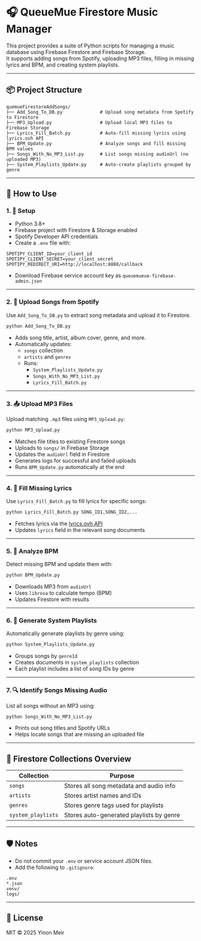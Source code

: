
# 🎧 QueueMue Firestore Music Manager

This project provides a suite of Python scripts for managing a music database using Firebase Firestore and Firebase Storage.  
It supports adding songs from Spotify, uploading MP3 files, filling in missing lyrics and BPM, and creating system playlists.

---

## 📦 Project Structure

```
quemueFirestoreAddSongs/
├── Add_Song_To_DB.py              # Upload song metadata from Spotify to Firestore
├── MP3_Upload.py                  # Upload local MP3 files to Firebase Storage
├── Lyrics_Fill_Batch.py           # Auto-fill missing lyrics using lyrics.ovh API
├── BPM_Update.py                  # Analyze songs and fill missing BPM values
├── Songs_With_No_MP3_List.py      # List songs missing audioUrl (no uploaded MP3)
├── System_Playlists_Update.py     # Auto-create playlists grouped by genre
```

---

## 🚀 How to Use

### 1. 🔑 Setup

- Python 3.8+
- Firebase project with Firestore & Storage enabled
- Spotify Developer API credentials
- Create a `.env` file with:

```env
SPOTIPY_CLIENT_ID=your_client_id
SPOTIPY_CLIENT_SECRET=your_client_secret
SPOTIPY_REDIRECT_URI=http://localhost:8888/callback
```

- Download Firebase service account key as `queuemueue-firebase-admin.json`

---

### 2. 🎼 Upload Songs from Spotify

Use `Add_Song_To_DB.py` to extract song metadata and upload it to Firestore.

```bash
python Add_Song_To_DB.py
```

- Adds song title, artist, album cover, genre, and more.
- Automatically updates:
  - `songs` collection
  - `artists` and `genres`
  - Runs:
    - `System_Playlists_Update.py`
    - `Songs_With_No_MP3_List.py`
    - `Lyrics_Fill_Batch.py`

---

### 3. 📤 Upload MP3 Files

Upload matching `.mp3` files using `MP3_Upload.py`:

```bash
python MP3_Upload.py
```

- Matches file titles to existing Firestore songs
- Uploads to `songs/` in Firebase Storage
- Updates the `audioUrl` field in Firestore
- Generates logs for successful and failed uploads
- Runs `BPM_Update.py` automatically at the end

---

### 4. 📝 Fill Missing Lyrics

Use `Lyrics_Fill_Batch.py` to fill lyrics for specific songs:

```bash
python Lyrics_Fill_Batch.py SONG_ID1,SONG_ID2,...
```

- Fetches lyrics via the [lyrics.ovh API](https://lyrics.ovh/)
- Updates `lyrics` field in the relevant song documents

---

### 5. 🥁 Analyze BPM

Detect missing BPM and update them with:

```bash
python BPM_Update.py
```

- Downloads MP3 from `audioUrl`
- Uses `librosa` to calculate tempo (BPM)
- Updates Firestore with results

---

### 6. 🎵 Generate System Playlists

Automatically generate playlists by genre using:

```bash
python System_Playlists_Update.py
```

- Groups songs by `genreId`
- Creates documents in `system_playlists` collection
- Each playlist includes a list of song IDs by genre

---

### 7. 🔍 Identify Songs Missing Audio

List all songs without an MP3 using:

```bash
python Songs_With_No_MP3_List.py
```

- Prints out song titles and Spotify URLs
- Helps locate songs that are missing an uploaded file

---

## 📁 Firestore Collections Overview

| Collection        | Purpose                                  |
|------------------|-------------------------------------------|
| `songs`          | Stores all song metadata and audio info  |
| `artists`        | Stores artist names and IDs              |
| `genres`         | Stores genre tags used for playlists     |
| `system_playlists` | Stores auto-generated playlists by genre |

---

## 🛡️ Notes

- Do not commit your `.env` or service account JSON files.
- Add the following to `.gitignore`:

```gitignore
.env
*.json
venv/
logs/
```

---

## 📜 License

MIT © 2025 Yinon Meir
